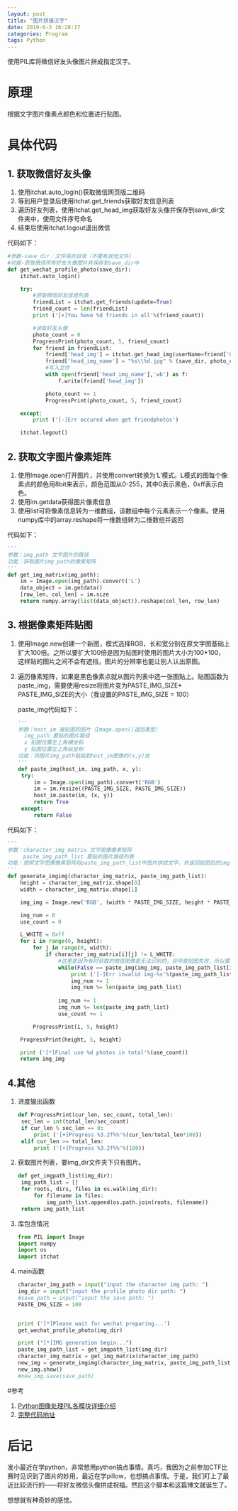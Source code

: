 ```yaml
---
layout: post
title: "图片拼接汉字"
date: 2019-6-3 16:28:17
categories: Program
tags: Python
---
```


使用PIL库将微信好友头像图片拼成指定汉字。

# 原理

根据文字图片像素点颜色和位置进行贴图。

# 具体代码

## 1. 获取微信好友头像

1. 使用itchat.auto_login()获取微信网页版二维码
2. 等到用户登录后使用itchat.get_friends获取好友信息列表
3. 遍历好友列表，使用itchat.get_head_img获取好友头像并保存到save_dir文件夹中，使用文件序号命名
4. 结束后使用itchat.logout退出微信

代码如下：

```python
#参数-save_dir：文件保存目录（不要有其他文件）
#功能-获取微信所有好友头像图片并保存到save_dir中
def get_wechat_profile_photo(save_dir):
	itchat.auto_login()

	try:
		#获取微信好友信息列表
		friendList = itchat.get_friends(update=True)
		friend_count = len(friendList)
		print ('[+]You have %d friends in all'%(friend_count))

		#读取好友头像
		photo_count = 0
		ProgressPrint(photo_count, 5, friend_count)
		for friend in friendList:
			friend['head_img'] = itchat.get_head_img(userName=friend['UserName'])
			friend['head_img_name'] = "%s\\%d.jpg" % (save_dir, photo_count)
			#写入文件
			with open(friend['head_img_name'],'wb') as f:
				f.write(friend['head_img'])

			photo_count += 1
			ProgressPrint(photo_count, 5, friend_count)

	except:
		print ('[-]Err occured when get friendphotos')

	itchat.logout()
```

## 2. 获取文字图片像素矩阵

1. 使用Image.open打开图片，并使用convert转换为‘L’模式。L模式的图每个像素点的颜色用8bit来表示，颜色范围从0-255，其中0表示黑色，0xff表示白色。
2. 使用im.getdata获得图片像素信息
3. 使用list可将像素信息转为一维数组，该数组中每个元素表示一个像素。使用numpy库中的array.reshape将一维数组转为二维数组并返回

代码如下：

```python
'''
参数：img_path 文字图片的路径
功能：获取图片img_path的像素矩阵
'''
def get_img_matrix(img_path):
	im = Image.open(img_path).convert('L')
	data_object = im.getdata()
	[row_len, col_len] = im.size
	return numpy.array(list(data_object)).reshape(col_len, row_len)
```

## 3. 根据像素矩阵贴图

1. 使用Image.new创建一个新图，模式选择RGB，长和宽分别在原文字图基础上扩大100倍。之所以要扩大100倍是因为贴图时使用的图片大小为100*100，这样贴的图片之间不会有遮挡，图片的分辨率也能让别人认出原图。

2. 遍历像素矩阵，如果是黑色像素点就从图片列表中选一张图贴上。贴图函数为paste_img，需要使用resize将图片变为PASTE_IMG_SIZE* PASTE_IMG_SIZE的大小（我设置的PASTE_IMG_SIZE = 100）

   paste_img代码如下：

   ```python
   '''
   参数：host_im 被贴图的图片（Image.open()返回类型）
   	 img_path 要贴的图片路径
   	 x 贴图位置左上角横坐标
   	 y 贴图位置左上角纵坐标
   功能：将图片img_path粘贴到host_im图像的(x,y)处
   '''
   def paste_img(host_im, img_path, x, y):
   	try:
   		im = Image.open(img_path).convert('RGB')
   		im = im.resize((PASTE_IMG_SIZE, PASTE_IMG_SIZE))
   		host_im.paste(im, (x, y))
   		return True
   	except:
   		return False
   ```

代码如下：

```python
'''
参数：character_img_matrix 文字图像像素矩阵
	 paste_img_path_list 要贴的图片路径列表
功能：按照文字图像像素矩阵将paste_img_path_list中图片拼成文字，并返回贴图后的img
'''
def generate_imgimg(character_img_matrix, paste_img_path_list):
	height = character_img_matrix.shape[0]
	width = character_img_matrix.shape[1]

	img_img = Image.new('RGB', (width * PASTE_IMG_SIZE, height * PASTE_IMG_SIZE), 0xFFFFFF)

	img_num = 0
	use_count = 0

	L_WHITE = 0xff
	for i in range(0, height):
		for j in range(0, width):
			if character_img_matrix[i][j] != L_WHITE:
				#这里是因为有时获取的微信图像是无法识别的，会导致贴图失败，所以要进行判断
				while(False == paste_img(img_img, paste_img_path_list[img_num], j * PASTE_IMG_SIZE, i * PASTE_IMG_SIZE)):
					print ('[-]Err invalid img-%s'%(paste_img_path_list[img_num]))
					img_num += 1
					img_num %= len(paste_img_path_list)
				
				img_num += 1
				img_num %= len(paste_img_path_list)
				use_count += 1

		ProgressPrint(i, 5, height)

	ProgressPrint(height, 5, height)

	print ('[*]Final use %d photos in total'%(use_count))
	return img_img
```

## 4.其他

1. 进度输出函数

   ```python
   def ProgressPrint(cur_len, sec_count, total_len):
   	sec_len = int(total_len/sec_count)
   	if cur_len % sec_len == 0:
   		print ('[+]Progress %3.2f%%'%(cur_len/total_len*100))
   	elif cur_len >= total_len:
   		print ('[+]Progress %3.2f%%'%(100))
   ```

2. 获取图片列表，要img_dir文件夹下只有图片。

   ```python
   def get_imgpath_list(img_dir):
   	img_path_list = []
   	for roots, dirs, files in os.walk(img_dir):
   		for filename in files:
   			img_path_list.append(os.path.join(roots, filename))
   	return img_path_list
   ```

3. 库包含情况

   ```python
   from PIL import Image
   import numpy
   import os
   import itchat
   ```

4. main函数

   ```python
   character_img_path = input("input the character img path: ")
   img_dir = input("input the profile photo dir path: ")
   #save_path = input("input the save path: ")
   PASTE_IMG_SIZE = 100
   
   
   print ('[*]Please wait for wechat preparing...')
   get_wechat_profile_photo(img_dir)
   
   print ("[*]IMG generation begin...")
   paste_img_path_list = get_imgpath_list(img_dir)
   character_img_matrix = get_img_matrix(character_img_path)
   new_img = generate_imgimg(character_img_matrix, paste_img_path_list)
   new_img.show()
   #new_img.save(save_path)
   ```

#参考

1. [Python图像处理PIL各模块详细介绍](https://blog.csdn.net/zhangziju/article/details/79123275)
2. [完整代码地址](<https://github.com/chrishuppor/src/blob/master/MyLittleTools/spell_with_pic.py>)

# 后记

发小最近在学python，非常想用python搞点事情。真巧，我因为之前参加CTF比赛时见识到了图片的妙用，最近在学pillow，也想搞点事情。于是，我们盯上了最近比较流行的——将好友微信头像拼成祝福。然后这个脚本和这篇博文就诞生了。

想想就有种奇妙的感觉。
